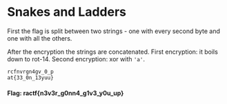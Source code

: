 # Snakes and Ladders 

First the flag is split between two strings - one with every second byte and one with all the others. 

After the encryption the strings are concatenated.
First encryption: it boils down to rot-14.
Second encryption: xor with `'a'`.
```
rcfnvrgn4gv_0_p
at{33_0n_13yuu}
```

#### Flag: ractf{n3v3r_g0nn4_g1v3_y0u_up}

